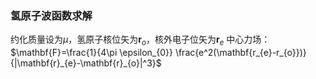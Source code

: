 ### 氢原子波函数求解

约化质量设为$\mu$，氢原子核位矢为$\mathbf{r}_{o}$，核外电子位矢为$\mathbf{r}_{e}$
中心力场：$\mathbf{F}=\frac{1}{4\pi \epsilon_{0}} \frac{e^2(\mathbf{r_{e}-r_{o}})}{|\mathbf{r}_{e}-\mathbf{r}_{o}|^3}$
